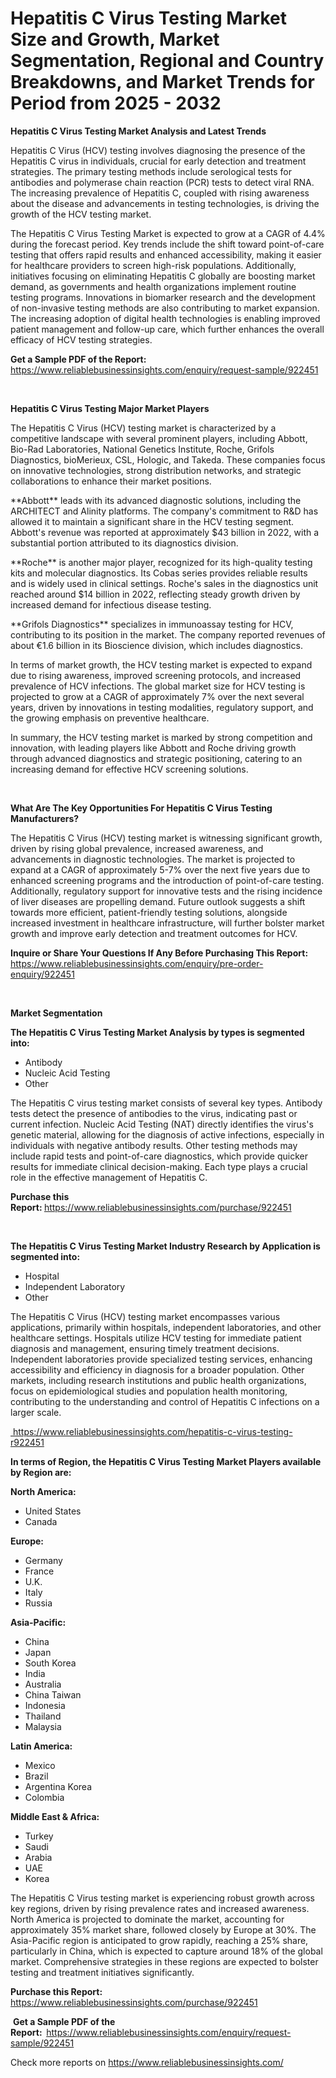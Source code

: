 <p><h1>Hepatitis C Virus Testing Market Size and Growth, Market Segmentation, Regional and Country Breakdowns, and Market Trends for Period from 2025 -  2032</h1></p><p><strong>Hepatitis C Virus Testing Market Analysis and Latest Trends</strong></p>
<p><p>Hepatitis C Virus (HCV) testing involves diagnosing the presence of the Hepatitis C virus in individuals, crucial for early detection and treatment strategies. The primary testing methods include serological tests for antibodies and polymerase chain reaction (PCR) tests to detect viral RNA. The increasing prevalence of Hepatitis C, coupled with rising awareness about the disease and advancements in testing technologies, is driving the growth of the HCV testing market.</p><p>The Hepatitis C Virus Testing Market is expected to grow at a CAGR of 4.4% during the forecast period. Key trends include the shift toward point-of-care testing that offers rapid results and enhanced accessibility, making it easier for healthcare providers to screen high-risk populations. Additionally, initiatives focusing on eliminating Hepatitis C globally are boosting market demand, as governments and health organizations implement routine testing programs. Innovations in biomarker research and the development of non-invasive testing methods are also contributing to market expansion. The increasing adoption of digital health technologies is enabling improved patient management and follow-up care, which further enhances the overall efficacy of HCV testing strategies.</p></p>
<p><strong>Get a Sample PDF of the Report:&nbsp;</strong> <a href="https://www.reliablebusinessinsights.com/enquiry/request-sample/922451?utm_campaign=2242&utm_medium=2&utm_source=Github&utm_content=ia&utm_term=07032025&utm_id=hepatitis-c-virus-testing">https://www.reliablebusinessinsights.com/enquiry/request-sample/922451</a></p>
<p>&nbsp;</p>
<p><strong>Hepatitis C Virus Testing Major Market Players</strong></p>
<p><p>The Hepatitis C Virus (HCV) testing market is characterized by a competitive landscape with several prominent players, including Abbott, Bio-Rad Laboratories, National Genetics Institute, Roche, Grifols Diagnostics, bioMerieux, CSL, Hologic, and Takeda. These companies focus on innovative technologies, strong distribution networks, and strategic collaborations to enhance their market positions.</p><p>**Abbott** leads with its advanced diagnostic solutions, including the ARCHITECT and Alinity platforms. The company's commitment to R&D has allowed it to maintain a significant share in the HCV testing segment. Abbott's revenue was reported at approximately $43 billion in 2022, with a substantial portion attributed to its diagnostics division.</p><p>**Roche** is another major player, recognized for its high-quality testing kits and molecular diagnostics. Its Cobas series provides reliable results and is widely used in clinical settings. Roche's sales in the diagnostics unit reached around $14 billion in 2022, reflecting steady growth driven by increased demand for infectious disease testing.</p><p>**Grifols Diagnostics** specializes in immunoassay testing for HCV, contributing to its position in the market. The company reported revenues of about €1.6 billion in its Bioscience division, which includes diagnostics.</p><p>In terms of market growth, the HCV testing market is expected to expand due to rising awareness, improved screening protocols, and increased prevalence of HCV infections. The global market size for HCV testing is projected to grow at a CAGR of approximately 7% over the next several years, driven by innovations in testing modalities, regulatory support, and the growing emphasis on preventive healthcare.</p><p>In summary, the HCV testing market is marked by strong competition and innovation, with leading players like Abbott and Roche driving growth through advanced diagnostics and strategic positioning, catering to an increasing demand for effective HCV screening solutions.</p></p>
<p>&nbsp;</p>
<p><strong>What Are The Key Opportunities For Hepatitis C Virus Testing Manufacturers?</strong></p>
<p><p>The Hepatitis C Virus (HCV) testing market is witnessing significant growth, driven by rising global prevalence, increased awareness, and advancements in diagnostic technologies. The market is projected to expand at a CAGR of approximately 5-7% over the next five years due to enhanced screening programs and the introduction of point-of-care testing. Additionally, regulatory support for innovative tests and the rising incidence of liver diseases are propelling demand. Future outlook suggests a shift towards more efficient, patient-friendly testing solutions, alongside increased investment in healthcare infrastructure, will further bolster market growth and improve early detection and treatment outcomes for HCV.</p></p>
<p><strong>Inquire or Share Your Questions If Any Before Purchasing This Report:</strong> <a href="https://www.reliablebusinessinsights.com/enquiry/pre-order-enquiry/922451?utm_campaign=2242&utm_medium=2&utm_source=Github&utm_content=ia&utm_term=07032025&utm_id=hepatitis-c-virus-testing">https://www.reliablebusinessinsights.com/enquiry/pre-order-enquiry/922451</a></p>
<p>&nbsp;</p>
<p><strong>Market Segmentation</strong></p>
<p><strong>The Hepatitis C Virus Testing Market Analysis by types is segmented into:</strong></p>
<p><ul><li>Antibody</li><li>Nucleic Acid Testing</li><li>Other</li></ul></p>
<p><p>The Hepatitis C virus testing market consists of several key types. Antibody tests detect the presence of antibodies to the virus, indicating past or current infection. Nucleic Acid Testing (NAT) directly identifies the virus's genetic material, allowing for the diagnosis of active infections, especially in individuals with negative antibody results. Other testing methods may include rapid tests and point-of-care diagnostics, which provide quicker results for immediate clinical decision-making. Each type plays a crucial role in the effective management of Hepatitis C.</p></p>
<p><strong>Purchase this Report:&nbsp;</strong><a href="https://www.reliablebusinessinsights.com/purchase/922451?utm_campaign=2242&utm_medium=2&utm_source=Github&utm_content=ia&utm_term=07032025&utm_id=hepatitis-c-virus-testing">https://www.reliablebusinessinsights.com/purchase/922451</a></p>
<p>&nbsp;</p>
<p><strong>The Hepatitis C Virus Testing Market Industry Research by Application is segmented into:</strong></p>
<p><ul><li>Hospital</li><li>Independent Laboratory</li><li>Other</li></ul></p>
<p><p>The Hepatitis C Virus (HCV) testing market encompasses various applications, primarily within hospitals, independent laboratories, and other healthcare settings. Hospitals utilize HCV testing for immediate patient diagnosis and management, ensuring timely treatment decisions. Independent laboratories provide specialized testing services, enhancing accessibility and efficiency in diagnosis for a broader population. Other markets, including research institutions and public health organizations, focus on epidemiological studies and population health monitoring, contributing to the understanding and control of Hepatitis C infections on a larger scale.</p></p>
<p><a href="https://www.reliablebusinessinsights.com/hepatitis-c-virus-testing-r922451?utm_campaign=2242&utm_medium=2&utm_source=Github&utm_content=ia&utm_term=07032025&utm_id=hepatitis-c-virus-testing">&nbsp;https://www.reliablebusinessinsights.com/hepatitis-c-virus-testing-r922451</a></p>
<p><strong>In terms of Region, the Hepatitis C Virus Testing Market Players available by Region are:</strong></p>
<p>
    <p> <strong> North America: </strong>
        <ul>
            <li>United States</li>
            <li>Canada</li>
        </ul>
        </p> 
    <p> <strong> Europe: </strong>
        <ul>
            <li>Germany</li>
            <li>France</li>
            <li>U.K.</li>
            <li>Italy</li>
            <li>Russia</li>
        </ul>
        </p> 
    <p> <strong> Asia-Pacific: </strong>
        <ul>
            <li>China</li>
            <li>Japan</li>
            <li>South Korea</li>
            <li>India</li>
            <li>Australia</li>
            <li>China Taiwan</li>
            <li>Indonesia</li>
            <li>Thailand</li>
            <li>Malaysia</li>
        </ul>
        </p> 
    <p> <strong> Latin America: </strong>
        <ul>
            <li>Mexico</li>
            <li>Brazil</li>
            <li>Argentina Korea</li>
            <li>Colombia</li>
        </ul>
        </p> 
    <p> <strong> Middle East & Africa: </strong>
        <ul>
            <li>Turkey</li>
            <li>Saudi</li>
            <li>Arabia</li>
            <li>UAE</li>
            <li>Korea</li>
        </ul>
    </p>
    </p>
<p><p>The Hepatitis C Virus testing market is experiencing robust growth across key regions, driven by rising prevalence rates and increased awareness. North America is projected to dominate the market, accounting for approximately 35% market share, followed closely by Europe at 30%. The Asia-Pacific region is anticipated to grow rapidly, reaching a 25% share, particularly in China, which is expected to capture around 18% of the global market. Comprehensive strategies in these regions are expected to bolster testing and treatment initiatives significantly.</p></p>
<p><strong>Purchase this Report: </strong><a href="https://www.reliablebusinessinsights.com/purchase/922451?utm_campaign=2242&utm_medium=2&utm_source=Github&utm_content=ia&utm_term=07032025&utm_id=hepatitis-c-virus-testing">https://www.reliablebusinessinsights.com/purchase/922451</a></p>
<p>&nbsp;<strong>Get a Sample PDF of the Report:&nbsp;&nbsp;</strong><a href="https://www.reliablebusinessinsights.com/enquiry/request-sample/922451?utm_campaign=2242&utm_medium=2&utm_source=Github&utm_content=ia&utm_term=07032025&utm_id=hepatitis-c-virus-testing">https://www.reliablebusinessinsights.com/enquiry/request-sample/922451</a></p>
<p><strong></strong></p>
<p>Check more reports on <a href="https://www.reliablebusinessinsights.com/?utm_campaign=2242&utm_medium=2&utm_source=Github&utm_content=ia&utm_term=07032025&utm_id=hepatitis-c-virus-testing">https://www.reliablebusinessinsights.com/</a></p>